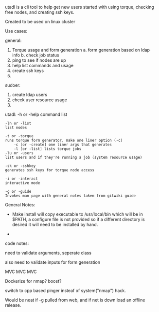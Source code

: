 utadl is a cli tool to help get new users started with using torque, checking free nodes, and creating ssh keys. 

Created to be used on linux cluster


Use cases: 

general:
1. Torque usage and form generation
	a. form generation based on ldap info
	b. check job status
2. ping to see if nodes are up
3. help list commands and usage
4. create ssh keys
5. 

sudoer:
1. create ldap users
2. check user resource usage
3. 







utadl:
	-h or -help
	command list

	-ln or -list
	list nodes

	-t or -torque
	runs torque form generator, make one liner option (-c)
		-c [or -create] one liner args that generates 
		-l [or -list] lists torque jobs
	-lu or -users
	list users and if they're running a job (system resource usage)

	-sk or -sshkey
	generates ssh keys for torque node access

	-i or -interact
	interactive mode

	-g or -guide
	Invokes man page with general notes taken from gitwiki guide



General Notes:
- Make install will copy executable to /usr/local/bin which will be in $PATH, a configure file is not provided so if a different directory is desired it will need to be installed by hand.

- 

code notes:


need to validate arguments, seperate class

also need to validate inputs for form generation

MVC MVC MVC

Dockerize for nmap? boost? 

switch to cpp based pinger insteaf of system("nmap") hack.

Would be neat if -g pulled from web, and if net is down load an offline release. 
